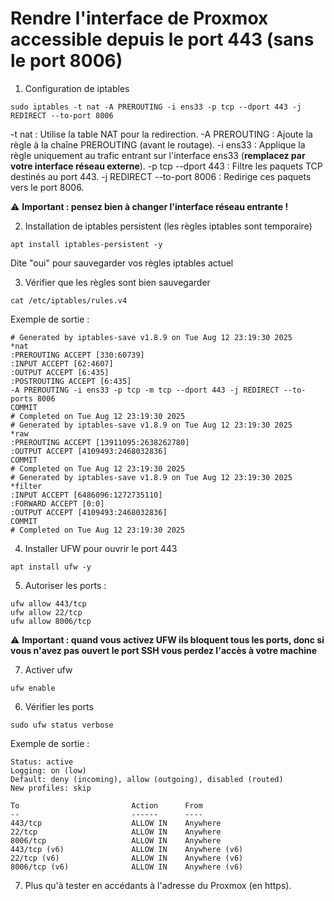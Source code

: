 # Rendre l'interface de Proxmox accessible depuis le port 443 (sans le port 8006)

1. Configuration de iptables
```
sudo iptables -t nat -A PREROUTING -i ens33 -p tcp --dport 443 -j REDIRECT --to-port 8006
```

-t nat : Utilise la table NAT pour la redirection.
-A PREROUTING : Ajoute la règle à la chaîne PREROUTING (avant le routage).
-i ens33 : Applique la règle uniquement au trafic entrant sur l'interface ens33 (**remplacez par votre interface réseau externe**).
-p tcp --dport 443 : Filtre les paquets TCP destinés au port 443.
-j REDIRECT --to-port 8006 : Redirige ces paquets vers le port 8006.

⚠️ **Important : pensez bien à changer l'interface réseau entrante !**

2. Installation de iptables persistent (les règles iptables sont temporaire)
```
apt install iptables-persistent -y
```

Dite "oui" pour sauvegarder vos règles iptables actuel

3. Vérifier que les règles sont bien sauvegarder
```
cat /etc/iptables/rules.v4
```

Exemple de sortie :
```
# Generated by iptables-save v1.8.9 on Tue Aug 12 23:19:30 2025
*nat
:PREROUTING ACCEPT [330:60739]
:INPUT ACCEPT [62:4607]
:OUTPUT ACCEPT [6:435]
:POSTROUTING ACCEPT [6:435]
-A PREROUTING -i ens33 -p tcp -m tcp --dport 443 -j REDIRECT --to-ports 8006
COMMIT
# Completed on Tue Aug 12 23:19:30 2025
# Generated by iptables-save v1.8.9 on Tue Aug 12 23:19:30 2025
*raw
:PREROUTING ACCEPT [13911095:2638262780]
:OUTPUT ACCEPT [4109493:2468032836]
COMMIT
# Completed on Tue Aug 12 23:19:30 2025
# Generated by iptables-save v1.8.9 on Tue Aug 12 23:19:30 2025
*filter
:INPUT ACCEPT [6486096:1272735110]
:FORWARD ACCEPT [0:0]
:OUTPUT ACCEPT [4109493:2468032836]
COMMIT
# Completed on Tue Aug 12 23:19:30 2025
```

4. Installer UFW pour ouvrir le port 443
```
apt install ufw -y
```

5. Autoriser les ports :
```
ufw allow 443/tcp
ufw allow 22/tcp
ufw allow 8006/tcp
```

⚠️ **Important : quand vous activez UFW ils bloquent tous les ports, donc si vous n'avez pas ouvert le port SSH vous perdez l'accès à votre machine**

7. Activer ufw
```
ufw enable
```

6. Vérifier les ports 
```
sudo ufw status verbose
```

Exemple de sortie :
```
Status: active
Logging: on (low)
Default: deny (incoming), allow (outgoing), disabled (routed)
New profiles: skip

To                         Action      From
--                         ------      ----
443/tcp                    ALLOW IN    Anywhere
22/tcp                     ALLOW IN    Anywhere
8006/tcp                   ALLOW IN    Anywhere
443/tcp (v6)               ALLOW IN    Anywhere (v6)
22/tcp (v6)                ALLOW IN    Anywhere (v6)
8006/tcp (v6)              ALLOW IN    Anywhere (v6)
```

7. Plus qu'à tester en accédants à l'adresse du Proxmox (en https).


 

